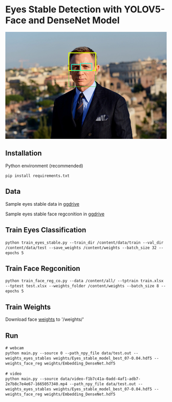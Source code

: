 # Eyes Stable Detection with YOLOV5-Face and DenseNet Model

![](data/daniel-craigv.jpg) 
## Installation

Python environment (recommended)
<!-- <details><summary> <b>Expand</b> </summary> -->

``` shell
pip install requirements.txt
```
## Data 

Sample eyes stable data in [ggdrive](https://drive.google.com/file/d/1g-yyGRuvnez9Fru2l2lKgRNXYJPgU_08/view?usp=share_link)

Sample eyes stable face regconition in [ggdrive](https://drive.google.com/file/d/1YItFXysp9qKwikw2D3vfKv5V-QXz2FfJ/view?usp=share_link)

## Train Eyes Classification
``` shell
python train_eyes_stable.py --train_dir /content/data/train --val_dir /content/data/test --save_weights /content/weights --batch_size 32 --epochs 5
```
## Train Face Regconition
``` shell
python train_face_reg_co.py --data /content/all/ --tptrain train.xlsx --tptest test.xlsx --weights_folder /content/weights --batch_size 8 --epochs 5
```

## Train Weights
Download face [weights](https://drive.google.com/file/d/1YItFXysp9qKwikw2D3vfKv5V-QXz2FfJ/view?usp=share_link) to '/weights/'

## Run 
``` shell
# webcam
python main.py --source 0 --path_npy_file data/test.out --weights_eyes_stables weights/Eyes_stable_model_best_07-0.04.hdf5 --weights_face_reg weights/Embedding_DenseNet.hdf5

# video 
python main.py --source data/video-f1b7c41a-0add-4af1-adb7-2e7b8c7e4e67-1665057340.mp4 --path_npy_file data/test.out --weights_eyes_stables weights/Eyes_stable_model_best_07-0.04.hdf5 --weights_face_reg weights/Embedding_DenseNet.hdf5
```
